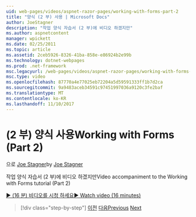 ```yaml
---
uid: web-pages/videos/aspnet-razor-pages/working-with-forms-part-2
title: "양식 (2 부) 사용 | Microsoft Docs"
author: JoeStagner
description: "작업 양식 자습서 (2 부)에 비디오 하겠지만"
ms.author: aspnetcontent
manager: wpickett
ms.date: 02/25/2011
ms.topic: article
ms.assetid: 2ceb5926-8326-41ba-858e-e86924b2e99b
ms.technology: dotnet-webpages
ms.prod: .net-framework
msc.legacyurl: /web-pages/videos/aspnet-razor-pages/working-with-forms-part-2
msc.type: video
ms.openlocfilehash: 87770a4e77025eb72204a5d59591333ff1b7d2ca
ms.sourcegitcommit: 9a9483aceb34591c97451997036a9120c3fe2baf
ms.translationtype: MT
ms.contentlocale: ko-KR
ms.lasthandoff: 11/10/2017
---
```

<a name="working-with-forms-part-2"></a><span data-ttu-id="22ce9-103">(2 부) 양식 사용</span><span class="sxs-lookup"><span data-stu-id="22ce9-103">Working with Forms (Part 2)</span></span>
====================
<span data-ttu-id="22ce9-104">으로 [Joe Stagner](https://github.com/JoeStagner)</span><span class="sxs-lookup"><span data-stu-id="22ce9-104">by [Joe Stagner](https://github.com/JoeStagner)</span></span>

<span data-ttu-id="22ce9-105">작업 양식 자습서 (2 부)에 비디오 하겠지만</span><span class="sxs-lookup"><span data-stu-id="22ce9-105">Video accompaniment to the Working with Forms tutorial (Part 2)</span></span>

[<span data-ttu-id="22ce9-106">&#9654; (16 분) 비디오를 시청 하세요</span><span class="sxs-lookup"><span data-stu-id="22ce9-106">&#9654; Watch video (16 minutes)</span></span>](https://channel9.msdn.com/Blogs/ASP-NET-Site-Videos/working-with-forms-part-2)

>[!div class="step-by-step"]
<span data-ttu-id="22ce9-107">[이전](working-with-forms-part-1.md)
[다음](working-with-data-part-1.md)</span><span class="sxs-lookup"><span data-stu-id="22ce9-107">[Previous](working-with-forms-part-1.md)
[Next](working-with-data-part-1.md)</span></span>
